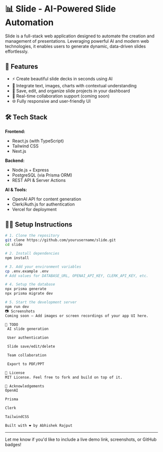 # 📊 Slide - AI-Powered Slide Automation

Slide is a full-stack web application designed to automate the creation and management of presentations. Leveraging powerful AI and modern web technologies, it enables users to generate dynamic, data-driven slides effortlessly.

## 🚀 Features

- ⚡ Create beautiful slide decks in seconds using AI
- 🧠 Integrate text, images, charts with contextual understanding
- 📁 Save, edit, and organize slide projects in your dashboard
- 🔄 Real-time collaboration support (coming soon)
- 🌐 Fully responsive and user-friendly UI

## 🛠️ Tech Stack

**Frontend:**
- React.js (with TypeScript)
- Tailwind CSS
- Next.js

**Backend:**
- Node.js + Express
- PostgreSQL (via Prisma ORM)
- REST API & Server Actions

**AI & Tools:**
- OpenAI API for content generation
- Clerk/Auth.js for authentication
- Vercel for deployment

## 🧑‍💻 Setup Instructions

```bash
# 1. Clone the repository
git clone https://github.com/yourusername/slide.git
cd slide

# 2. Install dependencies
npm install

# 3. Add your environment variables
cp .env.example .env
# Add values for DATABASE_URL, OPENAI_API_KEY, CLERK_API_KEY, etc.

# 4. Setup the database
npx prisma generate
npx prisma migrate dev

# 5. Start the development server
npm run dev
📷 Screenshots
Coming soon – Add images or screen recordings of your app UI here.

📌 TODO
 AI slide generation

 User authentication

 Slide save/edit/delete

 Team collaboration

 Export to PDF/PPT

📄 License
MIT License. Feel free to fork and build on top of it.

🙌 Acknowledgements
OpenAI

Prisma

Clerk

TailwindCSS

Built with ❤️ by Abhishek Rajput

```
---
Let me know if you'd like to include a live demo link, screenshots, or GitHub badges!
